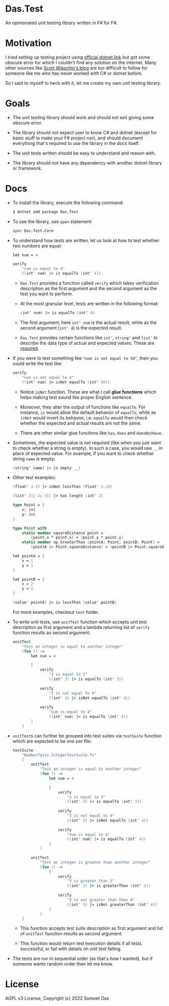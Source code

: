 # Das.Test
An opinionated unit testing library written in F# for F#.

# Motivation

I tried setting up testing project using [official dotnet link](https://github.com/dotnet/samples/blob/main/core/getting-started/unit-testing-with-fsharp/MathService.Tests/MathService.Tests.fsproj) but got some obscure error for which I couldn't find any solution on the internet. Many other sources like [Scott Wlaschin's blog](https://fsharpforfunandprofit.com/posts/low-risk-ways-to-use-fsharp-at-work-3) are too difficult to follow for someone like me who has never worked with C# or dotnet before.

So I said to myself to heck with it, let me create my own unit testing library.

# Goals

* The unit testing library should work and should not exit giving some obscure error.

* The library should not expect user to know C# and dotnet (except for basic stuff to make your F# project run), and should document everything that's required to use the library in the docs itself.

* The unit tests written should be easy to understand and reason with.

* The library should not have any dependency with another dotnet library or framework.

# Docs

* To install the library, execute the following command:
    ```bash
    $ dotnet add package Das.Test
    ```

* To use the library, use `open` statement:
    ```fsharp
    open Das.Test.Core
    ```

* To understand how tests are written, let us look at how to test whether two numbers are equal:

    ```fsharp
    let num = 4

    verify
        "num is equal to 4"
        ((int' num) |> is equalTo (int' 4))
    ```

    * `Das.Test` provides a function called `verify` which takes verification description as the first argument and the second argument as the test you want to perform.

    * At the most granular level, tests are written in the following format:
        ```fsharp
        (int' num) |> is equalTo (int' 4)
        ```
    
    * The first argument, here `int' num` is the actual result, while as the second argument (`int' 4`) is the expected result.

    * `Das.Test` provides certain functions like `int'`, `string'` and `list'` to describe the data type of actual and expected values. These are <u>required</u>.

* If you were to test something like `"num is not equal to 50"`, then you could write the test like:
    ```fsharp
    verify
        "num is not equal to 4"
        ((int' num) |> isNot equalTo (int' 50))
    ```

    * Notice `isNot` function. These are what I call **glue functions** which helps making test sound like proper English sentence. 

    * Moreover, they alter the output of functions like `equalTo`. For instance, `is` would allow the default behavior of `equalTo`, while as `isNot` would invert its behavior, i.e. `equalTo` would then check whether the expected and actual results are not the same.

    * There are other similar glue functions like `has`, `does` and `doesNotHave`.

* Sometimes, the expected value is not required (like when you just want to check whether a string is empty). In such a case, you would use `__` in place of expected value. For example, if you want to check whether string `name` is empty:

    ```fsharp
    (string' name) |> is empty __)
    ```

* Other test examples:

    ```fsharp
    (float' 3.2) |> isNot lessThan (float' 3.19)

    (list' [1; 2; 3]) |> has length (int' 3)

    type Point = {
        x: int
        y: int
    }

    type Point with
        static member squareDistance point = 
            (point.x * point.x) + (point.y * point.y)
        static member op_GreaterThan (pointA: Point, pointB: Point) = 
            (pointA |> Point.squareDistance) > (pointB |> Point.squareDistance)

    let pointA = {
        x = 1
        y = 1
    }

    let pointB = {
        x = 2
        y = 2
    }

    (value' pointA) |> is lessThan (value' pointB)
    ```

    For more examples, checkout `test` folder.

* To write unit tests, use `unitTest` function which accepts unit test description as first argument and a lambda returning list of `verify` function results as second argument:

    ```fsharp
    unitTest 
        "Test an integer is equal to another integer"
        (fun () -> 
            let num = 4

            [
                verify
                    "3 is equal to 3"
                    ((int' 3) |> is equalTo (int' 3))
                
                verify
                    "3 is not equal to 4"
                    ((int' 3) |> isNot equalTo (int' 4))
                
                verify
                    "num is equal to 4"
                    ((int' num) |> is equalTo (int' 4))
            ]
        )
    ```

* `unitTest`s can further be grouped into test suites via `testSuite` function which are expected to be one per file:

    ```fsharp
    testSuite
        "NumberTests.IntegerTestSuite.fs"
        [
            unitTest 
                "Test an integer is equal to another integer"
                (fun () -> 
                    let num = 4

                    [
                        verify
                            "3 is equal to 3"
                            ((int' 3) |> is equalTo (int' 3))
                        
                        verify
                            "3 is not equal to 4"
                            ((int' 3) |> isNot equalTo (int' 4))
                        
                        verify
                            "num is equal to 4"
                            ((int' num) |> is equalTo (int' 4))
                    ]
                )

            unitTest 
                "Test an integer is greater than another integer"
                (fun () -> 
                    [
                        verify
                            "3 is greater than 2"
                            ((int' 3) |> is greaterThan (int' 2))
                        
                        verify
                            "3 is not greater than than 4"
                            ((int' 3) |> isNot greaterThan (int' 4))
                    ]
                )
        ]
    ```

    * This function accepts test suite description as first argument and list of `unitTest` function results as second argument.

    * This function would return test execution details if all tests successful, or fail with details on unit test failing.

* The tests are run in sequential order (as that's how I wanted), but if someone wants random order then let me know.

# License

AGPL v3 License, Copyright (c) 2022 Sumeet Das
